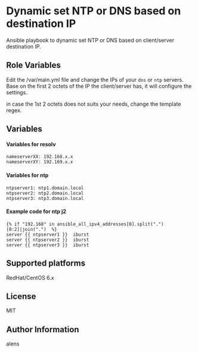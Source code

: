 Dynamic set NTP or DNS based on destination IP
=========

Ansible playbook to dynamic set NTP or DNS based on client/server destination IP.

Role Variables
--------------

Edit the /var/main.yml file and change the IPs of your `dns` or `ntp` servers.
Base on the first 2 octets of the IP the client/server has, it will configure the settings.

in case the 1st 2 octets does not suits your needs, change the template regex.


## Variables
#### Variables for resolv
```
nameserverXX: 192.168.x.x 
nameserverXY: 192.169.x.x 
```
#### Variables for ntp
```
ntpserver1: ntp1.domain.local
ntpserver2: ntp2.domain.local
ntpserver3: ntp3.domain.local
```

#### Example code for ntp j2
```Jinja2
{% if "192.168" in ansible_all_ipv4_addresses[0].split(".")[0:2]|join(".")  %}
server {{ ntpserver1 }}  iburst
server {{ ntpserver2 }}  iburst
server {{ ntpserver3 }}  iburst
```


Supported platforms
--------------
RedHat/CentOS 6.x

License
-------

MIT

Author Information
------------------
alens
